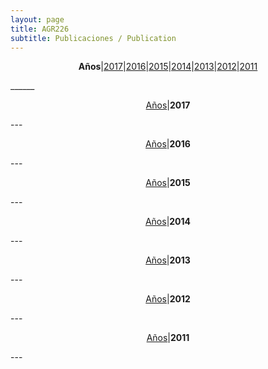 ```yaml
---
layout: page
title: AGR226
subtitle: Publicaciones / Publication
---
```


<a id="Años"></a>

<center>
<p><b>Años</b>|<a href="#2017">2017</a>|<a href="#2016">2016</a>|<a href="#2015">2015</a>|<a href="#2014">2014</a>|<a href="#2013">2013</a>|<a href="#2012">2012</a>|<a href="#2011">2011</a></p>
</center>
______  
 
<a id="2017"></a>  
<center>
<p><a href="#Años">Años</a>|<b>2017</b></p>
</center>
---
<a id="2016"></a>  
<center>
<p><a href="#Años">Años</a>|<b>2016</b></p>
</center>
---
<a id="2015"></a>  
<center>
<p><a href="#Años">Años</a>|<b>2015</b></p>
</center>
---
<a id="2014"></a>  
<center>
<p><a href="#Años">Años</a>|<b>2014</b></p>
</center>
---
<a id="2013"></a>  
<center>
<p><a href="#Años">Años</a>|<b>2013</b></p>
</center>
---
<a id="2012"></a>  
<center>
<p><a href="#Años">Años</a>|<b>2012</b></p>
</center>
---
<a id="2011"></a>  
<center>
<p><a href="#Años">Años</a>|<b>2011</b></p>
</center>
---